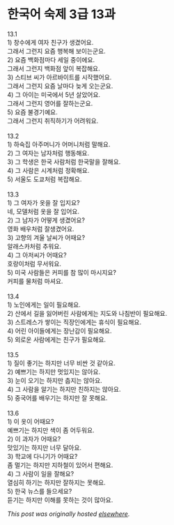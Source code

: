 # 한국어 숙제 3급 13과

<p>13.1<br>1) 창수에게 여자 친구가 생겼어요.<br>그래서 그런지 요즘 행복해 보이는군요.<br>2) 요즘 백화점마다 세일 중이에요.<br>그래서 그런지 백화점 앞이 복잡해요.<br>3) 스티브 씨가 아르바이트를 시작했어요.<br>그래서 그런지 요즘 날마다 늦게 오는군요.<br>4) 그 아이는 미국에서 5년 살았어요.<br>그래서 그런지 영어를 잘하는군요.<br>5) 요즘 불경기예요.<br>그래서 그런지 취직하기가 어려워요.<br><br>13.2<br>1) 하숙집 아주머니가 어머니처럼 말해요.<br>2) 그 여자는 남자처럼 행동해요.<br>3) 그 학생은 한국 사람처럼 한국말을 잘해요.<br>4) 그 사람은 시계처럼 정확해요.<br>5) 서울도 도쿄처럼 복잡해요.<br><br>13.3<br>1) 그 여자가 옷을 잘 입지요?<br>네, 모델처럼 옷을 잘 입어요.<br>2) 그 남자가 어떻게 생겼어요?<br>영화 배우처럼 잘생겼어요.<br>3) 고향의 겨울 날씨가 어때요?<br>알래스카처럼 추워요.<br>4) 그 아저씨가 어때요?<br>호랑이처럼 무서워요.<br>5) 미국 사람들은 커피를 참 많이 마시지요?<br>커피를 물처럼 마셔요.<br><br>13.4<br>1) 노인에게는 일이 필요해요.<br>2) 산에서 길을 잃어버린 사람에게는 지도와 나침반이 필요해요.<br>3) 스트레스가 쌓이는 직장인에게는 휴식이 필요해요.<br>4) 어린 아이들에게는 장난감이 필요해요.<br>5) 외로운 사람에게는 친구가 필요해요.<br><br>13.5<br>1) 질이 좋기는 하지만 너무 비싼 것 같아요.<br>2) 예쁘기는 하지만 멋있지는 않아요.<br>3) 눈이 오기는 하지만 춥지는 않아요.<br>4) 그 사람을 알기는 하지만 친하지는 않아요.<br>5) 중국어를 배우기는 하지만 잘 못해요.<br><br>13.6<br>1) 이 옷이 어때요?<br>예쁘기는 하지만 색이 좀 어두워요.<br>2) 이 과자가 어때요?<br>맛있기는 하지만 너무 달아요.<br>3) 학교에 다니기가 어때요?<br>좀 멀기는 하지만 지하철이 있어서 편해요.<br>4) 그 사람이 일을 잘해요?<br>열심히 하기는 하지만 잘하지는 못해요.<br>5) 한국 뉴스를 들으세요?<br>듣기는 하지만 이해를 못하는 것이 많아요.</p>


*This post was originally hosted [elsewhere](http://planspace.blogspot.com/2009/04/3-13.html).*
